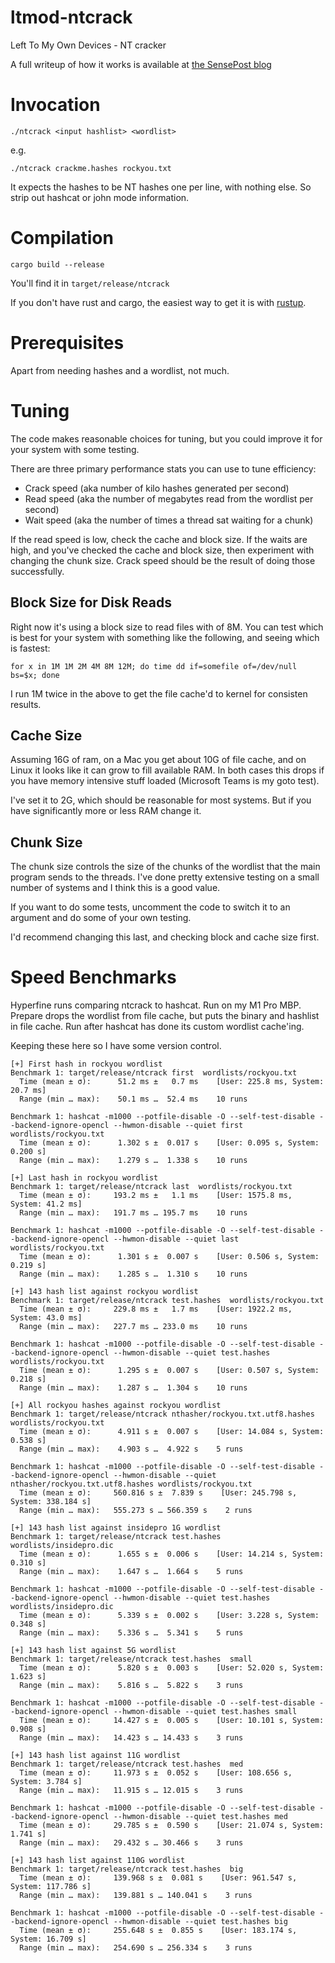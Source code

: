 # ltmod-ntcrack

Left To My Own Devices - NT cracker

A full writeup of how it works is available at [the SensePost blog](https://sensepost.com/blog/2022/left-to-my-own-devices-fast-ntcracking-in-rust/)

# Invocation

`./ntcrack <input hashlist> <wordlist>`

e.g.

`./ntcrack crackme.hashes rockyou.txt`

It expects the hashes to be NT hashes one per line, with nothing else. So strip out hashcat or john mode information.

# Compilation

`cargo build --release`

You'll find it in `target/release/ntcrack`

If you don't have rust and cargo, the easiest way to get it is with [rustup](https://rustup.rs).

# Prerequisites

Apart from needing hashes and a wordlist, not much.

# Tuning

The code makes reasonable choices for tuning, but you could improve it for your system with some testing.

There are three primary performance stats you can use to tune efficiency:

* Crack speed (aka number of kilo hashes generated per second)
* Read speed (aka the number of megabytes read from the wordlist per second)
* Wait speed (aka the number of times a thread sat waiting for a chunk)

If the read speed is low, check the cache and block size. If the waits are high, and you've checked the cache and block size, then experiment with changing the chunk size. Crack speed should be the result of doing those successfully.

## Block Size for Disk Reads

Right now it's using a block size to read files with of 8M. You can test which is best for your system with something like the following, and seeing which is fastest:

`for x in 1M 1M 2M 4M 8M 12M; do time dd if=somefile of=/dev/null bs=$x; done`

I run 1M twice in the above to get the file cache'd to kernel for consisten results.

## Cache Size

Assuming 16G of ram, on a Mac you get about 10G of file cache, and on Linux it looks like it can grow to fill available RAM. In both cases this drops if you have memory intensive stuff loaded (Microsoft Teams is my goto test).

I've set it to 2G, which should be reasonable for most systems. But if you have significantly more or less RAM change it.

## Chunk Size

The chunk size controls the size of the chunks of the wordlist that the main program sends to the threads. I've done pretty extensive testing on a small number of systems and I think this is a good value.

If you want to do some tests, uncomment the code to switch it to an argument and do some of your own testing.

I'd recommend changing this last, and checking block and cache size first.

# Speed Benchmarks

Hyperfine runs comparing ntcrack to hashcat.
Run on my M1 Pro MBP.
Prepare drops the wordlist from file cache, but puts the binary and hashlist in file cache.
Run after hashcat has done its custom wordlist cache'ing.

Keeping these here so I have some version control.

```
[+] First hash in rockyou wordlist
Benchmark 1: target/release/ntcrack first  wordlists/rockyou.txt
  Time (mean ± σ):      51.2 ms ±   0.7 ms    [User: 225.8 ms, System: 20.7 ms]
  Range (min … max):    50.1 ms …  52.4 ms    10 runs
 
Benchmark 1: hashcat -m1000 --potfile-disable -O --self-test-disable --backend-ignore-opencl --hwmon-disable --quiet first wordlists/rockyou.txt
  Time (mean ± σ):      1.302 s ±  0.017 s    [User: 0.095 s, System: 0.200 s]
  Range (min … max):    1.279 s …  1.338 s    10 runs
 
[+] Last hash in rockyou wordlist
Benchmark 1: target/release/ntcrack last  wordlists/rockyou.txt
  Time (mean ± σ):     193.2 ms ±   1.1 ms    [User: 1575.8 ms, System: 41.2 ms]
  Range (min … max):   191.7 ms … 195.7 ms    10 runs
 
Benchmark 1: hashcat -m1000 --potfile-disable -O --self-test-disable --backend-ignore-opencl --hwmon-disable --quiet last wordlists/rockyou.txt
  Time (mean ± σ):      1.301 s ±  0.007 s    [User: 0.506 s, System: 0.219 s]
  Range (min … max):    1.285 s …  1.310 s    10 runs
 
[+] 143 hash list against rockyou wordlist
Benchmark 1: target/release/ntcrack test.hashes  wordlists/rockyou.txt
  Time (mean ± σ):     229.8 ms ±   1.7 ms    [User: 1922.2 ms, System: 43.0 ms]
  Range (min … max):   227.7 ms … 233.0 ms    10 runs
 
Benchmark 1: hashcat -m1000 --potfile-disable -O --self-test-disable --backend-ignore-opencl --hwmon-disable --quiet test.hashes wordlists/rockyou.txt
  Time (mean ± σ):      1.295 s ±  0.007 s    [User: 0.507 s, System: 0.218 s]
  Range (min … max):    1.287 s …  1.304 s    10 runs
 
[+] All rockyou hashes against rockyou wordlist
Benchmark 1: target/release/ntcrack nthasher/rockyou.txt.utf8.hashes  wordlists/rockyou.txt
  Time (mean ± σ):      4.911 s ±  0.007 s    [User: 14.084 s, System: 0.538 s]
  Range (min … max):    4.903 s …  4.922 s    5 runs
 
Benchmark 1: hashcat -m1000 --potfile-disable -O --self-test-disable --backend-ignore-opencl --hwmon-disable --quiet nthasher/rockyou.txt.utf8.hashes wordlists/rockyou.txt
  Time (mean ± σ):     560.816 s ±  7.839 s    [User: 245.798 s, System: 338.184 s]
  Range (min … max):   555.273 s … 566.359 s    2 runs
 
[+] 143 hash list against insidepro 1G wordlist
Benchmark 1: target/release/ntcrack test.hashes  wordlists/insidepro.dic
  Time (mean ± σ):      1.655 s ±  0.006 s    [User: 14.214 s, System: 0.310 s]
  Range (min … max):    1.647 s …  1.664 s    5 runs
 
Benchmark 1: hashcat -m1000 --potfile-disable -O --self-test-disable --backend-ignore-opencl --hwmon-disable --quiet test.hashes wordlists/insidepro.dic
  Time (mean ± σ):      5.339 s ±  0.002 s    [User: 3.228 s, System: 0.348 s]
  Range (min … max):    5.336 s …  5.341 s    5 runs
 
[+] 143 hash list against 5G wordlist
Benchmark 1: target/release/ntcrack test.hashes  small
  Time (mean ± σ):      5.820 s ±  0.003 s    [User: 52.020 s, System: 1.623 s]
  Range (min … max):    5.816 s …  5.822 s    3 runs
 
Benchmark 1: hashcat -m1000 --potfile-disable -O --self-test-disable --backend-ignore-opencl --hwmon-disable --quiet test.hashes small
  Time (mean ± σ):     14.427 s ±  0.005 s    [User: 10.101 s, System: 0.908 s]
  Range (min … max):   14.423 s … 14.433 s    3 runs
 
[+] 143 hash list against 11G wordlist
Benchmark 1: target/release/ntcrack test.hashes  med
  Time (mean ± σ):     11.973 s ±  0.052 s    [User: 108.656 s, System: 3.784 s]
  Range (min … max):   11.915 s … 12.015 s    3 runs
 
Benchmark 1: hashcat -m1000 --potfile-disable -O --self-test-disable --backend-ignore-opencl --hwmon-disable --quiet test.hashes med
  Time (mean ± σ):     29.785 s ±  0.590 s    [User: 21.074 s, System: 1.741 s]
  Range (min … max):   29.432 s … 30.466 s    3 runs
 
[+] 143 hash list against 110G wordlist
Benchmark 1: target/release/ntcrack test.hashes  big
  Time (mean ± σ):     139.968 s ±  0.081 s    [User: 961.547 s, System: 117.786 s]
  Range (min … max):   139.881 s … 140.041 s    3 runs
 
Benchmark 1: hashcat -m1000 --potfile-disable -O --self-test-disable --backend-ignore-opencl --hwmon-disable --quiet test.hashes big
  Time (mean ± σ):     255.648 s ±  0.855 s    [User: 183.174 s, System: 16.709 s]
  Range (min … max):   254.690 s … 256.334 s    3 runs
``` 
